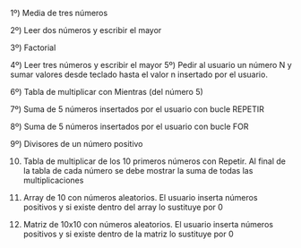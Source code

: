 1º) Media de tres números

2º) Leer dos números y escribir el mayor

3º) Factorial

4º) Leer tres números y escribir el mayor
5º) Pedir al usuario un número N y sumar valores desde teclado hasta el valor n insertado por el usuario.

6º) Tabla de multiplicar con Mientras (del número 5)

7º) Suma de 5 números insertados por el usuario con bucle REPETIR

8º) Suma de 5 números insertados por el usuario con bucle FOR

9º) Divisores de un número positivo

10) Tabla de multiplicar de los 10 primeros números con Repetir. Al final de la tabla de cada número se debe mostrar la suma de todas las multiplicaciones

11) Array de 10 con números aleatorios. El usuario inserta números positivos y si existe dentro del array lo sustituye por 0

12) Matriz de 10x10 con números aleatorios. El usuario inserta números positivos y si existe dentro de la matriz lo sustituye por 0
